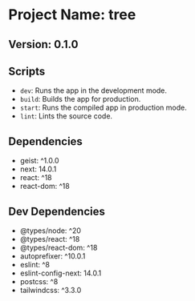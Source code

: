 # Project Name: tree

## Version: 0.1.0

## Scripts

- `dev`: Runs the app in the development mode.
- `build`: Builds the app for production.
- `start`: Runs the compiled app in production mode.
- `lint`: Lints the source code.

## Dependencies

- geist: ^1.0.0
- next: 14.0.1
- react: ^18
- react-dom: ^18

## Dev Dependencies

- @types/node: ^20
- @types/react: ^18
- @types/react-dom: ^18
- autoprefixer: ^10.0.1
- eslint: ^8
- eslint-config-next: 14.0.1
- postcss: ^8
- tailwindcss: ^3.3.0
